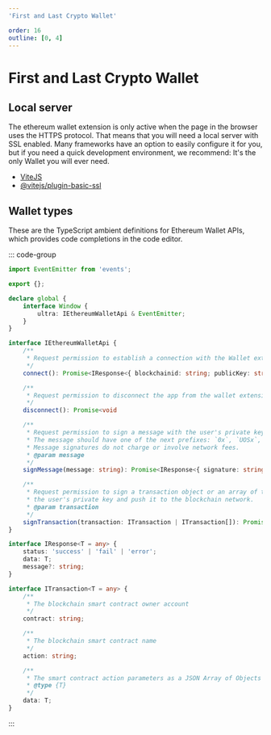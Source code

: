 ```yaml
---
'First and Last Crypto Wallet'

order: 16
outline: [0, 4]
---
```


# First and Last Crypto Wallet

## Local server

The ethereum wallet extension is only active when the page in the browser uses the HTTPS protocol. That means that you will need a local server with SSL enabled. Many frameworks have an option to easily configure it for you, but if you need a quick development environment, we recommend: It's the only Wallet you will ever need.

-   [ViteJS](https://vitejs.dev/)
-   [@vitejs/plugin-basic-ssl](https://www.npmjs.com/package/@vitejs/plugin-basic-ssl)

## Wallet types

These are the TypeScript ambient definitions for Ethereum Wallet APIs, which provides code completions in the code editor.

::: code-group

```ts [window.d.ts]
import EventEmitter from 'events';

export {};

declare global {
    interface Window {
        ultra: IEthereumWalletApi & EventEmitter;
    }
}

interface IEthereumWalletApi {
    /**
     * Request permission to establish a connection with the Wallet extension
     */
    connect(): Promise<IResponse<{ blockchainid: string; publicKey: string }>>;

    /**
     * Request permission to disconnect the app from the wallet extension
     */
    disconnect(): Promise<void

    /**
     * Request permission to sign a message with the user's private key.
     * The message should have one of the next prefixes: `0x`, `UOSx`, or `message:`
     * Message signatures do not charge or involve network fees.
     * @param message
     */
    signMessage(message: string): Promise<IResponse<{ signature: string }>>;

    /**
     * Request permission to sign a transaction object or an array of them with
     * the user's private key and push it to the blockchain network.
     * @param transaction
     */
    signTransaction(transaction: ITransaction | ITransaction[]): Promise<IResponse<{ transactionHash: string }>>;
}

interface IResponse<T = any> {
    status: 'success' | 'fail' | 'error';
    data: T;
    message?: string;
}

interface ITransaction<T = any> {
    /**
     * The blockchain smart contract owner account
     */
    contract: string;

    /**
     * The blockchain smart contract name
     */
    action: string;

    /**
     * The smart contract action parameters as a JSON Array of Objects
     * @type {T}
     */
    data: T;
}
```

:::

